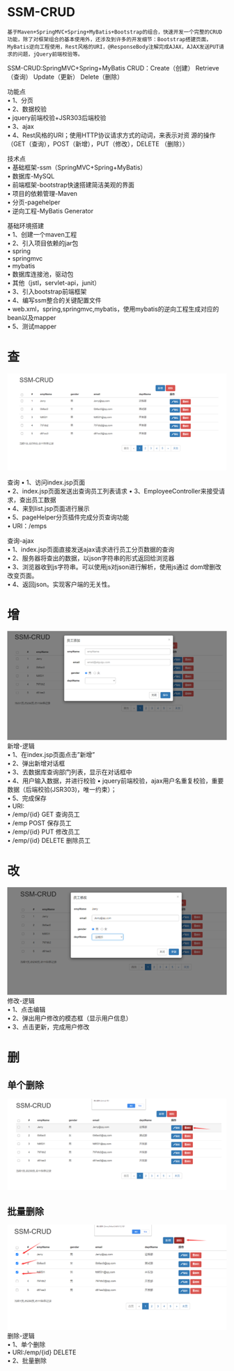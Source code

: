 # SSM-CRUD
	基于Maven+SpringMVC+Spring+MyBatis+Bootstrap的组合，快速开发一个完整的CRUD功能，除了对框架组合的基本使用外，还涉及到许多的开发细节：Bootstrap搭建页面，MyBatis逆向工程使用，Rest风格的URI，@ResponseBody注解完成AJAX，AJAX发送PUT请求的问题，jQuery前端校验等。

SSM-CRUD:SpringMVC+Spring+MyBatis CRUD：Create（创建） Retrieve（查询） Update（更新） Delete（删除）  

功能点  
• 1、分页  
• 2、数据校验  
• jquery前端校验+JSR303后端校验  
• 3、ajax  
• 4、Rest风格的URI；使用HTTP协议请求方式的动词，来表示对资 源的操作（GET（查询），POST（新增），PUT（修改），DELETE （删除））  


技术点  
• 基础框架-ssm（SpringMVC+Spring+MyBatis）  
• 数据库-MySQL  
• 前端框架-bootstrap快速搭建简洁美观的界面  
• 项目的依赖管理-Maven  
• 分页-pagehelper  
• 逆向工程-MyBatis Generator  


基础环境搭建  
• 1、创建一个maven工程  
• 2、引入项目依赖的jar包  
• spring  
• springmvc  
• mybatis  
• 数据库连接池，驱动包  
• 其他（jstl，servlet-api，junit）  
• 3、引入bootstrap前端框架  
• 4、编写ssm整合的关键配置文件  
• web.xml，spring,springmvc,mybatis，使用mybatis的逆向工程生成对应的bean以及mapper  
• 5、测试mapper  


# 查
![image](https://github.com/hellozhuzhuye/SSM-CRUD/blob/master/images/1.png)

查询
• 1、访问index.jsp页面  
• 2、index.jsp页面发送出查询员工列表请求 
• 3、EmployeeController来接受请求，查出员工数据  
• 4、来到list.jsp页面进行展示  
• 5、pageHelper分页插件完成分页查询功能  
• URI：/emps  

查询-ajax  
• 1、index.jsp页面直接发送ajax请求进行员工分页数据的查询  
• 2、服务器将查出的数据，以json字符串的形式返回给浏览器  
• 3、浏览器收到js字符串。可以使用js对json进行解析，使用js通过 dom增删改改变页面。  
• 4、返回json。实现客户端的无关性。 


# 增
![image](https://github.com/hellozhuzhuye/SSM-CRUD/blob/master/images/2.png)
新增-逻辑  
• 1、在index.jsp页面点击”新增”   
• 2、弹出新增对话框  
• 3、去数据库查询部门列表，显示在对话框中  
• 4、用户输入数据，并进行校验 • jquery前端校验，ajax用户名重复校验，重要数据（后端校验(JSR303)，唯一约束）；  
• 5、完成保存  
• URI:   
• /emp/{id} GET 查询员工   
• /emp  POST 保存员工   
• /emp/{id}  PUT  修改员工   
• /emp/{id}  DELETE 删除员工  

# 改
![image](https://github.com/hellozhuzhuye/SSM-CRUD/blob/master/images/3.png)
修改-逻辑   
• 1、点击编辑   
• 2、弹出用户修改的模态框（显示用户信息）   
• 3、点击更新，完成用户修改  

# 删

## 单个删除
![image](https://github.com/hellozhuzhuye/SSM-CRUD/blob/master/images/5.png)
## 批量删除
![image](https://github.com/hellozhuzhuye/SSM-CRUD/blob/master/images/4.png)
删除-逻辑  
• 1、单个删除   
• URI:/emp/{id}  DELETE   
• 2、批量删除  

